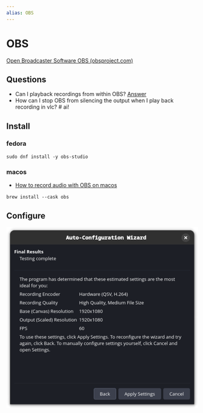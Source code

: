 ```yaml
---
alias: OBS
---
```

# OBS

[Open Broadcaster Software  OBS (obsproject.com)](https://obsproject.com/)

## Questions

- Can I playback recordings from within OBS? [Answer](questions/playback-recordings.md)
- How can I stop OBS from silencing the output when I play back recording in vlc? # ai!
## Install

### fedora

```shell
sudo dnf install -y obs-studio
```
### macos

- [How to record audio with OBS on macos](questions/record-audio-macos.md)
 
```shell
brew install --cask obs
```


## Configure

![](assets/obs-auto-configuration-wizard.png)
